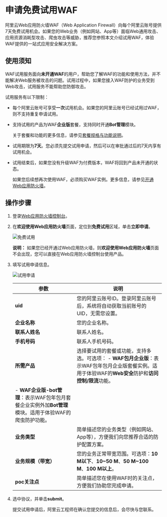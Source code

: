 # 申请免费试用WAF

阿里云Web应用防火墙WAF（Web Application Firewall）向每个阿里云账号提供7天免费试用机会。如果您的Web业务（例如网站、App等）面临Web通用攻击、应用资源消耗型攻击、爬虫攻击等威胁，推荐您参照本文介绍试用WAF，体验WAF提供的一站式应用安全解决方案。

## 使用须知

WAF试用服务面向**未开通WAF**的用户，帮助您了解WAF的功能和使用方法，并不能解决Web服务被攻击的问题。试用过程中，如果您接入WAF防护的业务受到Web攻击，试用服务不能帮助您防御攻击。

试用服务有以下限制：

-   每个阿里云账号可享受**一次**试用机会。如果您的阿里云账号已经试用过WAF，则不支持重复申请试用。
-   支持试用的产品为WAF**企业版**套餐，支持同时开通**Bot管理**模块。

    关于套餐和功能的更多信息，请参见[套餐规格与功能说明](/cn.zh-CN/产品简介/套餐规格与功能说明.md)。

-   试用期限为**7天**。您必须先提交试用申请，然后可以在审批通过后的7天内享有试用机会。
-   试用结束后，如果您没有升级WAF为付费版本，WAF将回到产品未开通的状态。

    如果您后续想再次使用WAF，必须购买WAF实例。更多信息，请参见[开通Web应用防火墙](/cn.zh-CN/产品定价/开通WAF/开通Web应用防火墙.md)。


## 操作步骤

1.  登录[Web应用防火墙控制台](https://yundun.console.aliyun.com/?p=waf)。

2.  在**欢迎使用Web应用防火墙**页面，定位到**免费试用**区域，单击**立即申请**。

    ![免费试用](https://static-aliyun-doc.oss-cn-hangzhou.aliyuncs.com/assets/img/zh-CN/4641842061/p172120.png)

    **说明：** 如果您已经开通过Web应用防火墙，则**欢迎使用Web应用防火墙**页面不会出现，您可以直接在Web应用防火墙控制台使用产品。

3.  填写试用申请信息。

    ![试用申请](https://static-aliyun-doc.oss-cn-hangzhou.aliyuncs.com/assets/img/zh-CN/6899752061/p172115.png)

    |参数|说明|
    |--|--|
    |**uid**|您的阿里云账号ID。登录阿里云账号后，系统将自动获取当前账号的UID，无需您设置。|
    |**企业名称**|您的企业名称。|
    |**联系人姓名**|联系人姓名。|
    |**手机号码**|联系人手机号码。|
    |**所需产品**|选择要试用的套餐或功能，支持多选。可选项：    -   **WAF包月企业版**：表示WAF包年包月企业版套餐实例。适用于体验WAF的**Web安全**防护和**访问控制/限流**功能。
    -   **WAF企业版-bot管理**：表示WAF包年包月套餐企业实例外加**Bot管理**模块。适用于体验WAF的爬虫防护功能。 |
    |**业务类型**|简单描述您的业务类型（例如网站、App等），方便我们向您推荐合适的防护配置方案。|
    |**业务规模（带宽）**|您的业务正常带宽范围。可选项：**10 M以下**、**10~50 M**、**50 M~100 M**、**100 M以上**。|
    |**poc关注点**|简单描述您在使用WAF时的关注点，方便我们协助您完成申请。|

4.  选中协议，并单击**submit**。

    提交试用申请后，阿里云工程师在确认您提交的信息后，会尽快与您联系。


